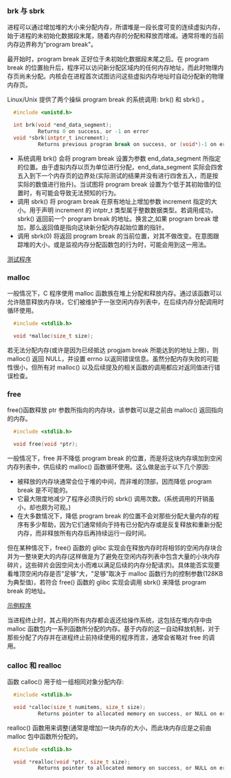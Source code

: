 
### brk 与 sbrk

进程可以通过增加堆的大小来分配内存，所谓堆是一段长度可变的连续虚拟内存，始于进程的未初始化数据段末尾，随着内存的分配和释放而增减。通常将堆的当前内存边界称为"program break"。

最开始时，program break 正好位于未初始化数据段末尾之后。在 program break 的位置抬升后，程序可以访问新分配区域内的任何内存地址，而此时物理内存页尚未分配。内核会在进程首次试图访问这些虚拟内存地址时自动分配新的物理内存页。

Linux/Unix 提供了两个操纵 program break 的系统调用: brk() 和 sbrk() 。
```c
  #include <unistd.h>

  int brk(void *end_data_segment);
          Returns 0 on success, or -1 on error
  void *sbrk(intptr_t increment);
          Returns previous program break on success, or (void*)-1 on error
```
- 系统调用 brk() 会将 program break 设置为参数 end_data_segment 所指定的位置。由于虚拟内存以页为单位进行分配，end_data_segment 实际会四舍五入到下一个内存页的边界处(实际测试的结果并没有进行四舍五入，而是按实际的数值进行抬升)。当试图将 program break 设置为个低于其初始值的位置时，有可能会导致无法预知的行为。
- 调用 sbrk() 将 program break 在原有地址上增加参数 increment 指定的大小。用于声明 increment 的 intptr_t 类型属于整数数据类型。若调用成功，sbrk() 返回前一个 program break 的地址。换言之,如果 program break 增加，那么返回值是指向这块新分配内存起始位置的指针。
- 调用 sbrk(0) 将返回 program break 的当前位置，对其不做改变。在意图跟踪堆的大小，或是监视内存分配函数包的行为时，可能会用到这一用法。

[测试程序](t/04_brk_sbrk.c)

### malloc

一般情况下，C 程序使用 malloc 函数族在堆上分配和释放内存。通过该函数可以允许随意释放内存块，它们被维护于一张空闲内存列表中，在后续内存分配调用时循环使用。
```c
  #include <stdlib.h>

  void *malloc(size_t size);
```
若无法分配内存(或许是因为已经抵达 progjam break 所能达到的地址上限)，则 malloc() 返回 NULL，并设置 errno 以返同错误信息。虽然分配内存失败的可能性很小，但所有对 malloc() 以及后续提及的相关函数的调用都应对返同值进行错误检查。


### free

free()函数释放 ptr 参数所指向的内存块，该参数可以是之前由 malloc() 返回指向的内存。
```c
  #include <stdlib.h>

  void free(void *ptr);
```

一般情况下，free 并不降低 program break 的位置，而是将这块内存填加到空闲内存列表中，供后续的 malloc() 函数循环使用。这么做是出于以下几个原因:
- 被释放的内存块通常会位于堆的中间，而非堆的顶部，因而降低 program break 是不可能的。
- 它最大限度地减少了程序必须执行的 sbrk() 调用次数。(系统调用的开销虽小，却也颇为可观。)
- 在大多数情况下，降低 program break 的位置不会对那些分配大量内存的程序有多少帮助，因为它们通常倾向于持有已分配内存或是反复释放和重新分配内存，而非释放所有内存后再持续运行一段时间。

但在某种情况下，free() 函数的 glibc 实现会在释放内存时将相邻的空闲内存块合并为一整块更大的内存(这样做是为了避免在空闲内存列表中包含大量的小块内存碎片，这些碎片会因空间太小而难以满足后续的内存分配请求)。具体能否实现要看堆顶空闲内存是否"足够"大，"足够"取决于 malloc 函数行为的控制参数(128KB 为典型值)，若符合 free() 函数的 glibc 实现会调用 sbrk() 来降低 program break 的地址。

[示例程序](t/04_free_and_sbrk.c)

当进程终止时，其占用的所有内存都会返还给操作系统，这包括在堆内存中由 malloc 函数包内一系列函数所分配的内存。基于内存的这一自动释放机制，对于那些分配了内存并在进程终止前持续使用的程序而言，通常会省略对 free 的调用。


### calloc 和 realloc

函数 calloc() 用于给一组相同对象分配内存:
```c
  #include <stdlib.h>

  void *calloc(size_t numitems, size_t size);
          Returns pointer to allocated memory on success, or NULL on error
```

realloc() 函数用来调整(通常是增加)一块内存的大小，而此块内存应是之前由 malloc 包中函数所分配的。
```c
  #include <stdlib.h>

  void *realloc(void *ptr, size_t size);
          Returns pointer to allocated memory on success, or NULL on error
```
